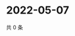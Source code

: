 # 2022-05-07

共 0 条

<!-- BEGIN WEIBO -->
<!-- 最后更新时间 Sat May 07 2022 02:20:18 GMT+0800 (China Standard Time) -->

<!-- END WEIBO -->
